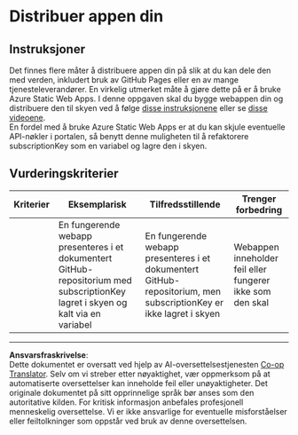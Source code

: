 <!--
CO_OP_TRANSLATOR_METADATA:
{
  "original_hash": "0ccdc1faa676a485c4c6ecbddb9f9067",
  "translation_date": "2025-08-27T21:35:32+00:00",
  "source_file": "3-transport/lessons/3-visualize-location-data/assignment.md",
  "language_code": "no"
}
-->
# Distribuer appen din

## Instruksjoner

Det finnes flere måter å distribuere appen din på slik at du kan dele den med verden, inkludert bruk av GitHub Pages eller en av mange tjenesteleverandører. En virkelig utmerket måte å gjøre dette på er å bruke Azure Static Web Apps. I denne oppgaven skal du bygge webappen din og distribuere den til skyen ved å følge [disse instruksjonene](https://github.com/Azure/static-web-apps-cli) eller se [disse videoene](https://www.youtube.com/watch?v=ADVGIXciYn8&list=PLlrxD0HtieHgMPeBaDQFx9yNuFxx6S1VG&index=3).  
En fordel med å bruke Azure Static Web Apps er at du kan skjule eventuelle API-nøkler i portalen, så benytt denne muligheten til å refaktorere subscriptionKey som en variabel og lagre den i skyen.

## Vurderingskriterier

| Kriterier | Eksemplarisk                                                                                                                           | Tilfredsstillende                                                                                                   | Trenger forbedring                                 |
| --------- | --------------------------------------------------------------------------------------------------------------------------------------- | ------------------------------------------------------------------------------------------------------------------- | ------------------------------------------------- |
|           | En fungerende webapp presenteres i et dokumentert GitHub-repositorium med subscriptionKey lagret i skyen og kalt via en variabel        | En fungerende webapp presenteres i et dokumentert GitHub-repositorium, men subscriptionKey er ikke lagret i skyen  | Webappen inneholder feil eller fungerer ikke som den skal |

---

**Ansvarsfraskrivelse**:  
Dette dokumentet er oversatt ved hjelp av AI-oversettelsestjenesten [Co-op Translator](https://github.com/Azure/co-op-translator). Selv om vi streber etter nøyaktighet, vær oppmerksom på at automatiserte oversettelser kan inneholde feil eller unøyaktigheter. Det originale dokumentet på sitt opprinnelige språk bør anses som den autoritative kilden. For kritisk informasjon anbefales profesjonell menneskelig oversettelse. Vi er ikke ansvarlige for eventuelle misforståelser eller feiltolkninger som oppstår ved bruk av denne oversettelsen.